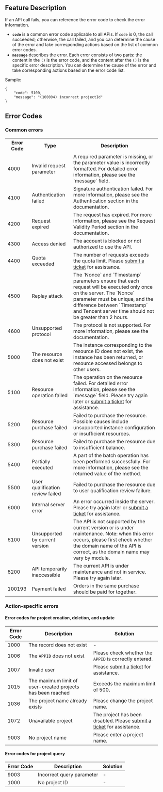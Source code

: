 ﻿## Feature Description
If an API call fails, you can reference the error code to check the error information.
- **`code`** is a common error code applicable to all APIs. If `code` is 0, the call succeeded; otherwise, the call failed, and you can determine the cause of the error and take corresponding actions based on the list of common error codes.
- **`message`** describes the error.
Each error consists of two parts: the content in the `()` is the error code, and the content after the `()` is the specific error description. You can determine the cause of the error and take corresponding actions based on the error code list.

Sample:
```shell
{
    "code": 5100,
    "message": "(100004) incorrect projectId"
}
```

## Error Codes
### Common errors

<table class="t">
<tbody><tr>
<th> <b>Error Code</b>
</th><th> <b>Type</b>
</th><th> <b>Description</b>
</th></tr>
<tr>
<td> 4000
</td><td> Invalid request parameter
</td><td> A required parameter is missing, or the parameter value is incorrectly formatted. For detailed error information, please see the `message` field.
</td></tr>
<tr>
<td> 4100
</td><td> Authentication failed
</td><td> Signature authentication failed. For more information, please see the Authentication section in the documentation.
</td></tr>
<tr>
<td> 4200
</td><td> Request expired
</td><td> The request has expired. For more information, please see the Request Validity Period section in the documentation.
</td></tr>
<tr>
<td> 4300
</td><td> Access denied
</td><td> The account is blocked or not authorized to use the API.
</td></tr>
<tr>
<td> 4400
</td><td> Quota exceeded
</td><td> The number of requests exceeds the quota limit. Please <a href="https://console.cloud.tencent.com/workorder/category">submit a ticket</a> for assistance.
</td></tr>
<tr>
<td> 4500
</td><td> Replay attack
</td><td> The `Nonce` and `Timestamp` parameters ensure that each request will be executed only once on the server. The `Nonce` parameter must be unique, and the difference between `Timestamp` and Tencent server time should not be greater than 2 hours.
</td></tr>
<tr>
<td> 4600
</td><td> Unsupported protocol
</td><td> The protocol is not supported. For more information, please see the documentation.
</td></tr>
<tr>
<td> 5000
</td><td> The resource does not exist
</td><td> The instance corresponding to the resource ID does not exist, the instance has been returned, or resource accessed belongs to other users.
</td></tr>
<tr>
<td> 5100
</td><td> Resource operation failed
</td><td> The operation on the resource failed. For detailed error information, please see the `message` field. Please try again later or <a href="https://console.cloud.tencent.com/workorder/category">submit a ticket</a> for assistance.
</td></tr>
<tr>
<td> 5200
</td><td> Resource purchase failed
</td><td> Failed to purchase the resource. Possible causes include unsupported instance configuration or insufficient resources.
</td></tr>
<tr>
<td> 5300
</td><td> Resource purchase failed
</td><td> Failed to purchase the resource due to insufficient balance.
</td></tr>
<tr>
<td> 5400
</td><td> Partially executed
</td><td> A part of the batch operation has been performed successfully. For more information, please see the returned value of the method.
</td></tr>
<tr>
<td> 5500
</td><td> User qualification review failed
</td><td> Failed to purchase the resource due to user qualification review failure.
</td></tr>
<tr>
<td> 6000
</td><td> Internal server error
</td><td> An error occurred inside the server. Please try again later or <a href="https://console.cloud.tencent.com/workorder/category">submit a ticket</a> for assistance.
</td></tr>
<tr>
<td> 6100
</td><td> Unsupported by current version
</td><td> The API is not supported by the current version or is under maintenance. Note: when this error occurs, please first check whether the domain name of the API is correct, as the domain name may vary by module.
</td></tr>
<tr>
<td> 6200
</td><td> API temporarily inaccessible
</td><td> The current API is under maintenance and not in service. Please try again later.
</td></tr><tr>
<td> 100193
</td><td> Payment failed
</td><td> Orders in the same purchase should be paid for together.
</td></tr></tbody></table>

### Action-specific errors
#### Error codes for project creation, deletion, and update

| Error Code | Description | Solution |
| ------ | -------------------------- | ---------------------------- |
| 1000   | The record does not exist                 | -                            |
| 1006   | The `APPID` does not exist                | Please check whether the `APPID` is correctly entered.    |
| 1007   | Invalid user                   | Please [submit a ticket](https://console.cloud.tencent.com/workorder/category) for assistance. |
| 1015   | The maximum limit of user-created projects has been reached | Exceeds the maximum limit of 500.            |
| 1036   | The project name already exists           | Please change the project name.               |
| 1072   | Unavailable project                 | The project has been disabled. Please [submit a ticket](https://console.cloud.tencent.com/workorder/category) for assistance.            |
| 9003 | No project name               | Please enter a project name.               |

#### Error codes for project query
| Error Code | Description | Solution |
| ------ | -------------------------- | ---------------------------- |
| 9003   | Incorrect query parameter               |-                              |
| 1000   | No project ID                 |-                              |



